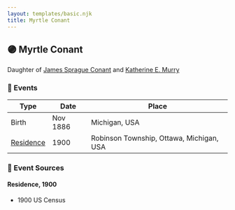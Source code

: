 ```yaml
---
layout: templates/basic.njk
title: Myrtle Conant
---
```

## 🟣 Myrtle Conant

Daughter of [James Sprague Conant](/people/6/62404416) and [Katherine E. Murry](/people/2/25746290)

### 📆 Events

Type | Date | Place
------ | ------ | ------
Birth | Nov 1886 | Michigan, USA
[Residence](#event-d77b70cf-158d-4786-846f-8a792556e9a2) | 1900 | Robinson Township, Ottawa, Michigan, USA

### 📰 Event Sources

#### <a id="event-d77b70cf-158d-4786-846f-8a792556e9a2"></a> Residence, 1900
* 1900 US Census
